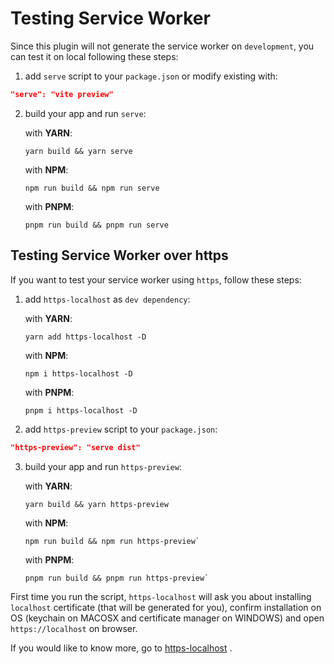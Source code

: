 # Testing Service Worker

Since this plugin will not generate the service worker on `development`, you can test it on local following these steps:

1) add `serve` script to your `package.json` or modify existing with:
```json
"serve": "vite preview"
```
2) build your app and run `serve`:

   with **YARN**:
    ```shell
    yarn build && yarn serve
    ```

   with **NPM**:
    ```shell
    npm run build && npm run serve
    ```

   with **PNPM**:
    ```shell
    pnpm run build && pnpm run serve
    ```

## Testing Service Worker over https

If you want to test your service worker using `https`, follow these steps:

1) add `https-localhost` as `dev dependency`:

    with **YARN**:
    ```shell
    yarn add https-localhost -D
    ```
    
    with **NPM**:
    ```shell
    npm i https-localhost -D
    ```
    
    with **PNPM**:
    ```shell
    pnpm i https-localhost -D
    ```

2) add `https-preview` script to your `package.json`:
```json
"https-preview": "serve dist"
```

3) build your app and run `https-preview`:

    with **YARN**:
    ```shell
    yarn build && yarn https-preview
    ```
    
    with **NPM**:
    ```shell
    npm run build && npm run https-preview`
    ```
    
    with **PNPM**:
    ```shell
    pnpm run build && pnpm run https-preview`
    ```

First time you run the script, `https-localhost`  will ask you about installing `localhost` certificate 
(that will be generated for you), confirm installation on OS (keychain on MACOSX and certificate manager on WINDOWS)
and open `https://localhost` on browser.

If you would like to know more, go to [https-localhost](https://www.npmjs.com/package/https-localhost) <outbound-link />.

